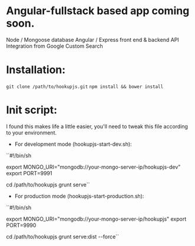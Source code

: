 Angular-fullstack based app coming soon.
==========

Node / Mongoose database
Angular / Express front end & backend
API Integration from Google Custom Search

Installation:
======

`git clone /path/to/hookupjs.git`
`npm install && bower install`

Init script:
======

I found this makes life a little easier, you'll need to tweak this file according to your environment.


+  For development mode (hookupjs-start-dev.sh):

  ``#!/bin/sh

export MONGO_URI="mongodb://your-mongo-server-ip/hookupjs-dev"
export PORT=9991

cd /path/to/hookupjs
grunt serve``

+  For production mode (hookupjs-start-production.sh):

  ``#!/bin/sh

export MONGO_URI="mongodb://your-mongo-server-ip/hookupjs"
export PORT=9990

cd /path/to/hookupjs
grunt serve:dist --force``